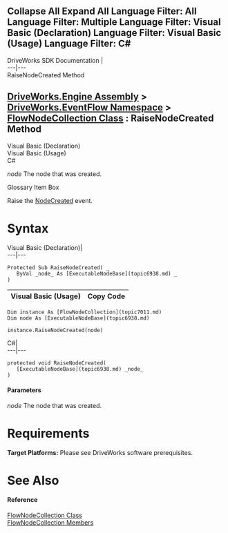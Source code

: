 Collapse All Expand All Language Filter: All  Language Filter: Multiple  Language Filter: Visual Basic (Declaration) Language Filter: Visual Basic (Usage) Language Filter: C#  
---  
DriveWorks SDK Documentation  |   
---|---  
RaiseNodeCreated Method   
  
[DriveWorks.Engine Assembly](topic2156.md) > [DriveWorks.EventFlow Namespace](topic6871.md) > [FlowNodeCollection Class](topic7011.md) : RaiseNodeCreated Method  
---  
  
Visual Basic (Declaration)    
Visual Basic (Usage)    
C# 

_node_
    The node that was created.

Glossary Item Box

Raise the [NodeCreated](topic7024.md) event. 

# Syntax

Visual Basic (Declaration)|   
---|---  
      
    
    Protected Sub RaiseNodeCreated( _
       ByVal _node_ As [ExecutableNodeBase](topic6938.md) _
    )   
  
Visual Basic (Usage)| Copy Code  
---|---  
      
    
    Dim instance As [FlowNodeCollection](topic7011.md)
    Dim node As [ExecutableNodeBase](topic6938.md)
     
    instance.RaiseNodeCreated(node)  
  
C#|   
---|---  
      
    
    protected void RaiseNodeCreated( 
       [ExecutableNodeBase](topic6938.md) _node_
    )  
  
#### Parameters

 _node_
    The node that was created.

# Requirements

**Target Platforms:** Please see DriveWorks software prerequisites.

# See Also

#### Reference

[FlowNodeCollection Class](topic7011.md)   
[FlowNodeCollection Members](topic7012.md)


